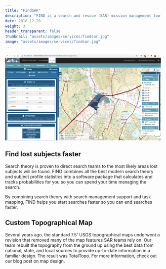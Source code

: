 ```yaml
---
title: "FindSAR"
description: "FIND is a search and rescue (SAR) mission management tool that combines search theory, task management, resource tracking, and field task mapping."
date: 2018-12-20
weight: 3
header_transparent: false
thumbnail: "assets/images/services/findsar.jpg"
image: "assets/images/services/findsar.jpg"
---
```


<img src="/assets/img/services/find-screenshot.png" alt="Find lost subjects faster">

## Find lost subjects faster
Search theory is proven to direct search teams to the most likely areas lost subjects will be found. FIND combines all the best modern search theory and subject profile statistics into a software package that calculates and tracks probabilities for you so you can spend your time managing the search.

By combining search theory with search management support and task mapping, FIND helps you start searches faster so you can end searches faster.

## Custom Topographical Map
Several years ago, the standard 7.5' USGS topographical maps underwent a revision that removed many of the map features SAR teams rely on. Our team rebuilt the topography from the ground up using the best data from national, state, and local sources to provide up-to-date information in a familiar design. The result was TotalTopo. For more information, check out our blog post on map design.